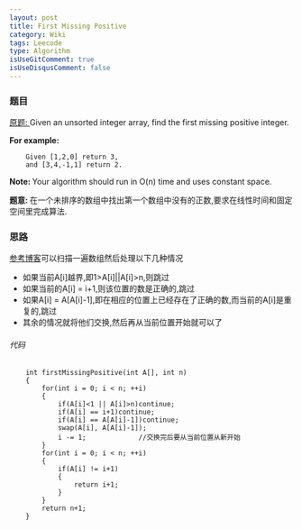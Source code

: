 ```yaml
---
layout: post
title: First Missing Positive
category: Wiki
tags: Leecode
type: Algorithm
isUseGitComment: true
isUseDisqusComment: false
---
```


### 题目
[原题: ](//oj.leetcode.com/problems/first-missing-positive/)Given an unsorted integer array, find the first missing positive integer.

<b>For example:</b>

        Given [1,2,0] return 3,
        and [3,4,-1,1] return 2.

<b>Note: </b>Your algorithm should run in O(n) time and uses constant space.

<b>题意: </b>在一个未排序的数组中找出第一个数组中没有的正数,要求在线性时间和固定空间里完成算法.

### 思路
[参考博客](//www.cnblogs.com/linyx/p/3730126.html)可以扫描一遍数组然后处理以下几种情况

+ 如果当前A[i]越界,即1>A[i]||A[i]>n,则跳过
+ 如果当前的A[i] = i+1,则该位置的数是正确的,跳过
+ 如果A[i] = A[A[i]-1],即在相应的位置上已经存在了正确的数,而当前的A[i]是重复的,跳过
+ 其余的情况就将他们交换,然后再从当前位置开始就可以了

###### 代码

		int firstMissingPositive(int A[], int n)
        {
            for(int i = 0; i < n; ++i)
            {
                if(A[i]<1 || A[i]>n)continue;
                if(A[i] == i+1)continue;
                if(A[i] == A[A[i]-1])continue;
                swap(A[i], A[A[i]-1]);
                i -= 1;             //交换完后要从当前位置从新开始
            }
            for(int i = 0; i < n; ++i)
            {
                if(A[i] != i+1)
                {
                    return i+1;
                }
            }
            return n+1;
        }
